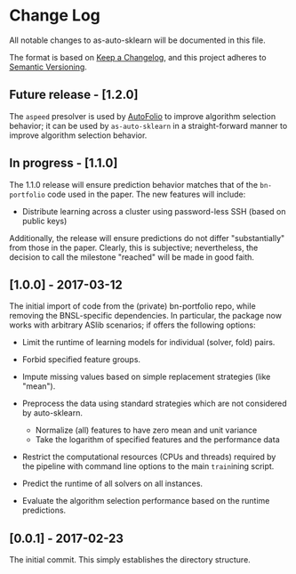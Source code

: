# Change Log
All notable changes to as-auto-sklearn will be documented in this file.

The format is based on [Keep a Changelog](http://keepachangelog.com/), 
and this project adheres to [Semantic Versioning](http://semver.org/).

## Future release - [1.2.0]

The `aspeed` presolver is used by 
[AutoFolio](https://github.com/mlindauer/AutoFolio) to improve algorithm
selection behavior; it can be used by `as-auto-sklearn` in a straight-forward
manner to improve algorithm selection behavior.

## In progress - [1.1.0]

The 1.1.0 release will ensure prediction behavior matches that of the
`bn-portfolio` code used in the paper. The new features will include:

* Distribute learning across a cluster using password-less SSH (based on public
  keys)

Additionally, the release will ensure predictions do not differ "substantially"
from those in the paper. Clearly, this is subjective; nevertheless, the decision
to call the milestone "reached" will be made in good faith.

## [1.0.0] - 2017-03-12
The initial import of code from the (private) bn-portfolio repo, while removing
the BNSL-specific dependencies. In particular, the package now works with
arbitrary ASlib scenarios; if offers the following options:

* Limit the runtime of learning models for individual (solver, fold) pairs.

* Forbid specified feature groups.

* Impute missing values based on simple replacement strategies (like "mean").

* Preprocess the data using standard strategies which are not considered by
  auto-sklearn.

    * Normalize (all) features to have zero mean and unit variance
    * Take the logarithm of specified features and the performance data

* Restrict the computational resources (CPUs and threads) required by the
  pipeline with command line options to the main `train`ining script.

* Predict the runtime of all solvers on all instances.
* Evaluate the algorithm selection performance based on the runtime predictions.

## [0.0.1] - 2017-02-23
The initial commit. This simply establishes the directory structure.